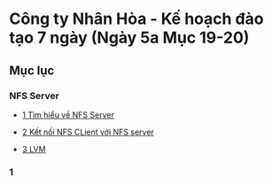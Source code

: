 # Công ty Nhân Hòa - Kế hoạch đào tạo 7 ngày (Ngày 5a Mục 19-20)

## Mục lục
### NFS Server
  

- [1 Tìm hiểu về NFS Server](#1-tìm-hiểu-về-nfs-server)

- [2 Kết nối NFS CLient với NFS server](#2-kết-nối-nfs-client-với-nfs-server)

- [3 LVM](#3-lvm)


### 1
